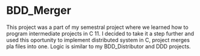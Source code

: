 # BDD_Merger
This project was a part of my semestral project where we learned how to program intermediate projects in C 11. I decided to take it a step further and used this oportunity to implement distributed system in C, project merges pla files into one. Logic is similar to my BDD_Distributor and DDD projects.

